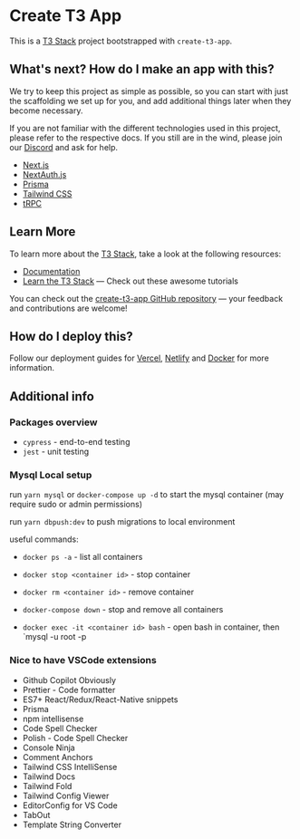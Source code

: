 # Create T3 App

This is a [T3 Stack](https://create.t3.gg/) project bootstrapped with `create-t3-app`.

## What's next? How do I make an app with this?

We try to keep this project as simple as possible, so you can start with just the scaffolding we set up for you, and add additional things later when they become necessary.

If you are not familiar with the different technologies used in this project, please refer to the respective docs. If you still are in the wind, please join our [Discord](https://t3.gg/discord) and ask for help.

- [Next.js](https://nextjs.org)
- [NextAuth.js](https://next-auth.js.org)
- [Prisma](https://prisma.io)
- [Tailwind CSS](https://tailwindcss.com)
- [tRPC](https://trpc.io)

## Learn More

To learn more about the [T3 Stack](https://create.t3.gg/), take a look at the following resources:

- [Documentation](https://create.t3.gg/)
- [Learn the T3 Stack](https://create.t3.gg/en/faq#what-learning-resources-are-currently-available) — Check out these awesome tutorials

You can check out the [create-t3-app GitHub repository](https://github.com/t3-oss/create-t3-app) — your feedback and contributions are welcome!

## How do I deploy this?

Follow our deployment guides for [Vercel](https://create.t3.gg/en/deployment/vercel), [Netlify](https://create.t3.gg/en/deployment/netlify) and [Docker](https://create.t3.gg/en/deployment/docker) for more information.

## Additional info

### Packages overview

- `cypress` - end-to-end testing
- `jest` - unit testing

### Mysql Local setup

run `yarn mysql` or `docker-compose up -d` to start the mysql container (may require sudo or admin permissions)

run `yarn dbpush:dev` to push migrations to local environment

useful commands:

- `docker ps -a` - list all containers
- `docker stop <container id>` - stop container
- `docker rm <container id>` - remove container
- `docker-compose down` - stop and remove all containers

- `docker exec -it <container id> bash` - open bash in container, then `mysql -u root -p

### Nice to have VSCode extensions

- Github Copilot Obviously
- Prettier - Code formatter
- ES7+ React/Redux/React-Native snippets
- Prisma
- npm intellisense
- Code Spell Checker
- Polish - Code Spell Checker
- Console Ninja
- Comment Anchors
- Tailwind CSS IntelliSense
- Tailwind Docs
- Tailwind Fold
- Tailwind Config Viewer
- EditorConfig for VS Code
- TabOut
- Template String Converter
